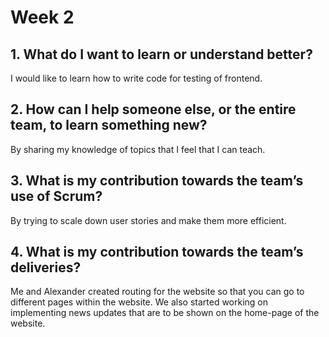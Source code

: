 # Week 2

## 1. What do I want to learn or understand better?

I would like to learn how to write code for testing of frontend.

## 2. How can I help someone else, or the entire team, to learn something new?

By sharing my knowledge of topics that I feel that I can teach. 

## 3. What is my contribution towards the team’s use of Scrum?

By trying to scale down user stories and make them more efficient. 

## 4. What is my contribution towards the team’s deliveries?

Me and Alexander created routing for the website so that you can go to different pages within the website. We also started working on implementing news updates that are to be shown on the home-page of the website.

